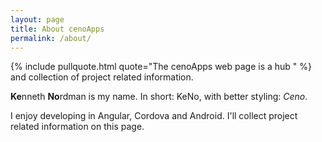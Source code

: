 ```yaml
---
layout: page
title: About cenoApps
permalink: /about/ 
---
```


{% include pullquote.html quote="The cenoApps web page is a hub " %} and collection of project related information.


**Ke**nneth **No**rdman is my name. In short: KeNo, with better styling: *Ceno*.

I enjoy developing in Angular, Cordova and Android. I'll collect project related information on this page.





